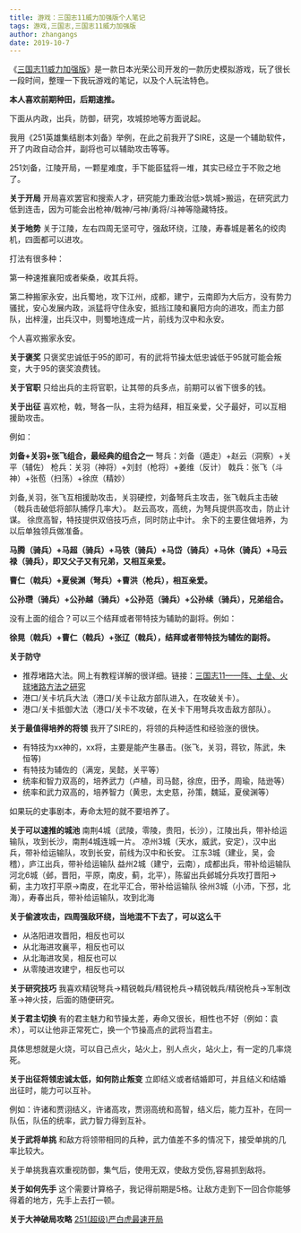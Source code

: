 ```yaml
---
title: 游戏：三国志11威力加强版个人笔记
tags: 游戏,三国志,三国志11威力加强版
author: zhangangs
date: 2019-10-7
---
```

《[三国志11威力加强版](https://baike.baidu.com/item/%E4%B8%89%E5%9B%BD%E5%BF%9711%E5%A8%81%E5%8A%9B%E5%8A%A0%E5%BC%BA%E7%89%88)》是一款日本光荣公司开发的一款历史模拟游戏，玩了很长一段时间，整理一下我玩游戏的笔记，以及个人玩法特色。

**本人喜欢前期种田，后期速推。**

下面从内政，出兵，防御，研究，攻城掠地等方面说起。

我用《251英雄集结剧本刘备》举例，在此之前我开了SIRE，这是一个辅助软件，开了内政自动合并，副将也可以辅助攻击等等。

251刘备，江陵开局，一颗星难度，手下能臣猛将一堆，其实已经立于不败之地了。

**关于开局**
开局喜欢罢官和搜索人才，研究能力重政治低>筑城>搬运，在研究武力低到连击，因为可能会出枪神/戟神/弓神/勇将/斗神等隐藏特技。

**关于地势**
关于江陵，左右四周无坚可守，强敌环绕，江陵，寿春城是著名的绞肉机，四面都可以进攻。

打法有很多种：

第一种速推襄阳或者柴桑，收其兵将。

第二种搬家永安，出兵蜀地，攻下江州，成都，建宁，云南即为大后方，没有势力骚扰，安心发展内政，派猛将守住永安，抵挡江陵和襄阳方向的进攻，而主力部队，出梓潼，出兵汉中，则蜀地连成一片，前线为汉中和永安。

个人喜欢搬家永安。

**关于褒奖**
只褒奖忠诚低于95的即可，有的武将节操太低忠诚低于95就可能会叛变，大于95的褒奖浪费钱。

**关于官职**
只给出兵的主将官职，让其带的兵多点，前期可以省下很多的钱。

**关于出征**
喜欢枪，戟，弩各一队，主将为结拜，相互亲爱，父子最好，可以互相援助攻击。

例如：

**刘备+关羽+张飞组合，最经典的组合之一**
弩兵：刘备（遁走）+赵云（洞察）+关平（辅佐）
枪兵：关羽（神将）+刘封（枪将）+姜维（反计）
戟兵：张飞（斗神）+张苞（扫荡）+徐庶（精妙）

刘备,关羽，张飞互相援助攻击，关羽硬控，刘备弩兵主攻击，张飞戟兵主击破（戟兵击破低将部队捕俘几率大）。
赵云高攻，高统，为弩兵提供高攻击，防止计谋。
徐庶高智，特技提供双倍技巧点，同时防止中计。
余下的主要住做培养，为以后单独领兵做准备。

**马腾（骑兵）+马超（骑兵）+马铁（骑兵）+马岱（骑兵）+马休（骑兵）+马云禄（骑兵），即又父子又有兄弟，又相互亲爱。**

**曹仁（戟兵）+夏侯渊（弩兵）+曹洪（枪兵），相互亲爱。**

**公孙瓒（骑兵）+公孙越（骑兵）+公孙范（骑兵）+公孙续（骑兵），兄弟组合。**

没有上面的组合？可以三个结拜或者带特技为辅助的副将。例如：

**徐晃（戟兵）+曹仁（戟兵）+张辽（戟兵），结拜或者带特技为辅佐的副将。**

**关于防守**
 - 推荐堵路大法。网上有教程详解的很详细。链接：[三国志11——阵、土垒、火球堵路方法之研究](https://game.ali213.net/thread-3059001-1-1.html)
 - 港口/关卡坑兵大法（港口/关卡让敌方部队进入，在攻破关卡）。
 - 港口/关卡抵御大法（港口/关卡不攻破，在关卡下用弩兵攻击敌方部队）。

**关于最值得培养的将领**
我开了SIRE的，将领的兵种适性和经验涨的很快。
- 有特技为xx神的，xx将，主要是能产生暴击。(张飞，关羽，蒋钦，陈武，朱恒等)
- 有特技为辅佐的（满宠，吴懿，关平等）
- 统率和智力双高的，培养武力（卢植，司马懿，徐庶，田予，周瑜，陆逊等）
- 统率和武力双高的，培养智力（黄忠，太史慈，孙策，魏延，夏侯渊等）

如果玩的史事剧本，寿命太短的就不要培养了。

**关于可以速推的城池**
南荆4城（武陵，零陵，贵阳，长沙），江陵出兵，带补给运输队，攻到长沙，南荆4城连城一片。
凉州3城（天水，威武，安定），汉中出兵，带补给运输队，攻到长安，前线为汉中和长安。
江东3城（建业，吴，会稽），庐江出兵，带补给运输队
益州2城（建宁，云南），成都出兵，带补给运输队
河北6城（邺，晋阳，平原，南皮，蓟，北平），陈留出兵邺城分兵攻打晋阳->蓟，主力攻打平原->南皮，在北平汇合，带补给运输队
徐州3城（小沛，下邳，北海），寿春出兵，带补给运输队，攻到北海

**关于偷渡攻击，四周强敌环绕，当地混不下去了，可以这么干**
- 从洛阳进攻晋阳，相反也可以
- 从北海进攻襄平，相反也可以
- 从北海进攻吴，相反也可以
- 从零陵进攻建宁，相反也可以

**关于研究技巧**
我喜欢精锐弩兵->精锐戟兵/精锐枪兵->精锐戟兵/精锐枪兵->军制改革->神火技，后面的随便研究。

**关于君主切换**
有的君主魅力和节操太差，寿命又很长，相性也不好（例如：袁术），可以让他非正常死亡，换一个节操高点的武将当君主。

具体思想就是火烧，可以自己点火，站火上，别人点火，站火上，有一定的几率烧死。

**关于出征将领忠诚太低，如何防止叛变**
立即结义或者结婚即可，并且结义和结婚出征时，能力可以互补。

例如：许诸和贾诩结义，许诸高攻，贾诩高统和高智，结义后，能力互补，在同一队伍，队伍的统率，武力智力得到互补。

**关于武将单挑**
和敌方将领带相同的兵种，武力值差不多的情况下，接受单挑的几率比较大。

关于单挑我喜欢重视防御，集气后，使用无双，使敌方受伤,容易抓到敌将。

**关于如何先手**
这个需要计算格子，我记得前期是5格。让敌方走到下一回合你能够得着的地方，先手上去打一顿。

**关于大神破局攻略**
[251(超级)严白虎最速开局](https://game.ali213.net/thread-3063226-1-1.html)
